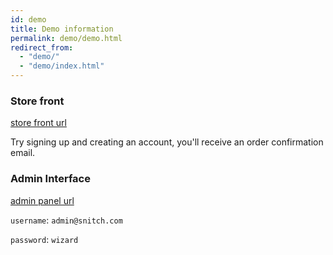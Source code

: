 ```yaml
---
id: demo
title: Demo information
permalink: demo/demo.html
redirect_from:
  - "demo/"
  - "demo/index.html"
---
```


### Store front

[store front url](https://demo.aviacommerce.org)

Try signing up and creating an account, you'll receive an order confirmation email.

### Admin Interface

[admin panel url](https://admin.aviacommerce.org/)

`username`: `admin@snitch.com`

`password`: `wizard`